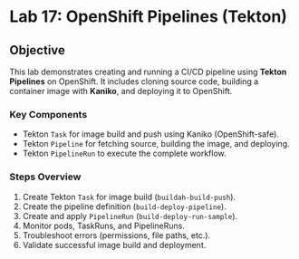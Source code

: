 # Lab 17: OpenShift Pipelines (Tekton)

## Objective
This lab demonstrates creating and running a CI/CD pipeline using **Tekton Pipelines** on OpenShift. It includes cloning source code, building a container image with **Kaniko**, and deploying it to OpenShift.

### Key Components
- Tekton `Task` for image build and push using Kaniko (OpenShift-safe).
- Tekton `Pipeline` for fetching source, building the image, and deploying.
- Tekton `PipelineRun` to execute the complete workflow.

### Steps Overview
1. Create Tekton `Task` for image build (`buildah-build-push`).
2. Create the pipeline definition (`build-deploy-pipeline`).
3. Create and apply `PipelineRun` (`build-deploy-run-sample`).
4. Monitor pods, TaskRuns, and PipelineRuns.
5. Troubleshoot errors (permissions, file paths, etc.).
6. Validate successful image build and deployment.
